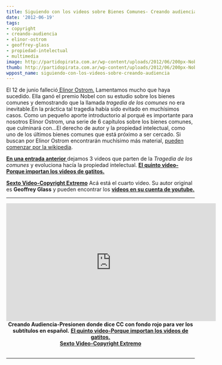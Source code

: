 ```yaml
---
title: Siguiendo con los videos sobre Bienes Comunes- Creando audiencia.
date: '2012-06-19'
tags:
- copyright
- creando-audiencia
- elinor-ostrom
- geoffrey-glass
- propiedad-intelectual
- multimedia
image: http://partidopirata.com.ar/wp-content/uploads/2012/06/200px-Nobel_Prize_2009-Press_Conference_KVA-30.jpg
thumb: http://partidopirata.com.ar/wp-content/uploads/2012/06/200px-Nobel_Prize_2009-Press_Conference_KVA-30-150x150.jpg
wppost_name: siguiendo-con-los-videos-sobre-creando-audiencia
---
```


El 12 de junio falleció<a href="https://es.wikipedia.org/wiki/Elinor_Ostrom" target="_vblank"> Elinor Ostrom.</a>
Lamentamos mucho que haya sucedido. Ella ganó el premio Nobel con su estudio sobre los bienes comunes y demostrando que la llamada <em>tragedia de los comunes</em> no era inevitable.En la práctica tal tragedia había sido evitado en muchísimos casos.
Como un pequeño aporte introductorio al porqué es importante para nosotros Elinor Ostrom, una serie de 6 capítulos sobre los bienes comunes, que culminará con…El derecho de autor y la propiedad intelectual, como uno de los últimos bienes comunes que está próximo a ser cercado.
Si buscan por Elinor Ostrom encontrarán muchísimo más material, <a href="https://es.wikipedia.org/wiki/Elinor_Ostrom" target="_blank">pueden comenzar por la wikipedia</a>.

<strong><a href="http://partidopirata.com.ar/4784/en-homenaje-a-elinor-ostrom">En una entrada anterior </a></strong> dejamos 3 videos que parten de la <em>Tragedia de los comunes</em> y evoluciona hacía la propiedad intelectual.
<strong><a href="http://partidopirata.com.ar/4856/siguiendo-con-los-videos-sobre-bienes-comunes-porque-importan-los-videos-de-gatitos">El quinto video-Porque importan los videos de gatitos.</a></strong>

<strong><a href="http://partidopirata.com.ar/4864/siguiendo-con-los-videos-sobre-bienes-comunes-copyright-extremo">Sexto Video-Copyright Extremo</a></strong>
Acá está el cuarto video.
Su autor original es <strong>Geoffrey Glass</strong> y pueden encontrar los <strong><a href="https://www.youtube.com/user/Tlavi?feature=watch">videos en su cuenta de youtube.</a></strong>

<hr />

<center>
<iframe src="http://www.youtube.com/embed/xrCnws_E0uU" frameborder="0" width="560" height="315"></iframe>
<strong>Creando Audiencia-Presionen donde dice CC con fondo rojo para ver los subtítulos en español.</strong>
<strong><a href="http://partidopirata.com.ar/4856/siguiendo-con-los-videos-sobre-bienes-comunes-porque-importan-los-videos-de-gatitos">El quinto video-Porque importan los videos de gatitos.</a></strong></center><center><strong><a href="http://partidopirata.com.ar/4864/siguiendo-con-los-videos-sobre-bienes-comunes-copyright-extremo">Sexto Video-Copyright Extremo</a></strong></center>&nbsp;

<hr />

